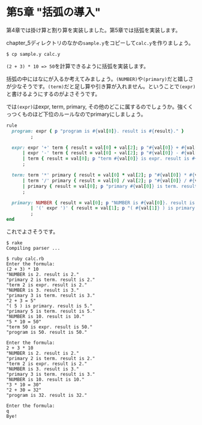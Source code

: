 # 第5章 "括弧の導入"

第4章では掛け算と割り算を実装しました。第5章では括弧を実装します。

chapter_5ディレクトリのなかの`sample.y`をコピーして`calc.y`を作りましょう。

```shell
$ cp sample.y calc.y
```

`(2 + 3) * 10 => 50`を計算できるように括弧を実装します。

括弧の中にはなにが入るか考えてみましょう。`(NUMBER)`や`(primary)`だと嬉しさが少なそうです。`(term)`だと足し算や引き算が入れません。ということで`(expr)`と書けるようにするのがよさそうです。

では`(expr)`はexpr, term, primary, その他のどこに属するのでしょうか。強くくっつくものほど下位のルールなのでprimaryにしましょう。

```ruby
rule
  program: expr { p "program is #{val[0]}. result is #{result}." }
         ;

  expr: expr '+' term { result = val[0] + val[2]; p "#{val[0]} + #{val[2]} = #{val[0] + val[2]}" }
      | expr '-' term { result = val[0] - val[2]; p "#{val[0]} - #{val[2]} = #{val[0] - val[2]}" }
      | term { result = val[0]; p "term #{val[0]} is expr. result is #{result}." }
      ;

  term: term '*' primary { result = val[0] * val[2]; p "#{val[0]} * #{val[2]} = #{val[0] * val[2]}" }
      | term '/' primary { result = val[0] / val[2]; p "#{val[0]} / #{val[2]} = #{val[0] / val[2]}" }
      | primary { result = val[0]; p "primary #{val[0]} is term. result is #{result}." }
      ;

  primary: NUMBER { result = val[0]; p "NUMBER is #{val[0]}. result is #{result}." }
         | '(' expr ')' { result = val[1]; p "( #{val[1]} ) is primary. result is #{result}." }
         ;
end
```

これでよさそうです。

```shell
$ rake
Compiling parser ...

$ ruby calc.rb
Enter the formula:
(2 + 3) * 10
"NUMBER is 2. result is 2."
"primary 2 is term. result is 2."
"term 2 is expr. result is 2."
"NUMBER is 3. result is 3."
"primary 3 is term. result is 3."
"2 + 3 = 5"
"( 5 ) is primary. result is 5."
"primary 5 is term. result is 5."
"NUMBER is 10. result is 10."
"5 * 10 = 50"
"term 50 is expr. result is 50."
"program is 50. result is 50."

Enter the formula:
2 + 3 * 10
"NUMBER is 2. result is 2."
"primary 2 is term. result is 2."
"term 2 is expr. result is 2."
"NUMBER is 3. result is 3."
"primary 3 is term. result is 3."
"NUMBER is 10. result is 10."
"3 * 10 = 30"
"2 + 30 = 32"
"program is 32. result is 32."

Enter the formula:
q
Bye!
```
